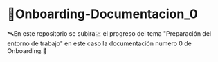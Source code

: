 # 🚀Onboarding-Documentacion_0

🛰En este repositorio se subira💹 el progreso del tema "Preparación del entorno de trabajo" en este caso la documentación numero 0 de Onboarding.💚
